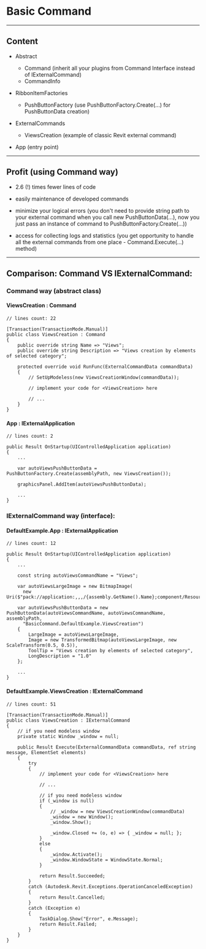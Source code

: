 # Basic Command

---

## Content

- Abstract
    - Command (inherit all your plugins from Command Interface instead of IExternalCommand)
    - CommandInfo
  

- RibbonItemFactories
    - PushButtonFactory (use PushButtonFactory.Create(...) for PushButtonData creation)
  

- ExternalCommands
    - ViewsCreation (example of classic Revit external command)
  

- App (entry point)

---

## Profit (using Command way)

- 2.6 (!) times fewer lines of code
  
- easily maintenance of developed commands
  
- minimize your logical errors (you don't need to provide string path to your external command when you call new PushButtonData(...), now you just pass an instance of command to PushButtonFactory.Create(...))

- access for collecting logs and statistics (you get opportunity to handle all the external commands from one place - Command.Execute(...) method)

---

## Comparison: Command VS IExternalCommand:

### Command way (abstract class)
#### ViewsCreation : Command
~~~
// lines count: 22

[Transaction(TransactionMode.Manual)]
public class ViewsCreation : Command
{
    public override string Name => "Views";
    public override string Description => "Views creation by elements of selected category";
            
    protected override void RunFunc(ExternalCommandData commandData)
    {
        // SetUpModeless(new ViewsCreationWindow(commandData));
                    
        // implement your code for <ViewsCreation> here 
                    
        // ...
    }
}
~~~

#### App : IExternalApplication
~~~
// lines count: 2

public Result OnStartup(UIControlledApplication application)
{
    ...
    
    var autoViewsPushButtonData = PushButtonFactory.Create(assemblyPath, new ViewsCreation());
    
    graphicsPanel.AddItem(autoViewsPushButtonData);

    ...
}
~~~

### IExternalCommand way (interface):
#### DefaultExample.App : IExternalApplication
~~~
// lines count: 12

public Result OnStartup(UIControlledApplication application)
{
    ...

    const string autoViewsCommandName = "Views";
    
    var autoViewsLargeImage = new BitmapImage(
      new Uri($"pack://application:,,,/{assembly.GetName().Name};component/Resources/unknown.png"));

    var autoViewsPushButtonData = new PushButtonData(autoViewsCommandName, autoViewsCommandName, assemblyPath,
      "BasicCommand.DefaultExample.ViewsCreation")
    {
        LargeImage = autoViewsLargeImage,
        Image = new TransformedBitmap(autoViewsLargeImage, new ScaleTransform(0.5, 0.5)),
        ToolTip = "Views creation by elements of selected category",
        LongDescription = "1.0"
    };
    
    ...
}
~~~

#### DefaultExample.ViewsCreation : IExternalCommand
~~~
// lines count: 51

[Transaction(TransactionMode.Manual)]
public class ViewsCreation : IExternalCommand
{
    // if you need modeless window
    private static Window _window = null;
  
    public Result Execute(ExternalCommandData commandData, ref string message, ElementSet elements)
    {
        try
        {
            // implement your code for <ViewsCreation> here 
    
            // ...
    
            // if you need modeless window
            if (_window is null)
            {
                // _window = new ViewsCreationWindow(commandData)
                _window = new Window();
                _window.Show();
    
                _window.Closed += (o, e) => { _window = null; };
            }
            else
            {
                _window.Activate();
                _window.WindowState = WindowState.Normal;
            }
    
            return Result.Succeeded;
        }
        catch (Autodesk.Revit.Exceptions.OperationCanceledException)
        {
            return Result.Cancelled;
        }
        catch (Exception e)
        {
            TaskDialog.Show("Error", e.Message);
            return Result.Failed;
        }
    }
}
~~~